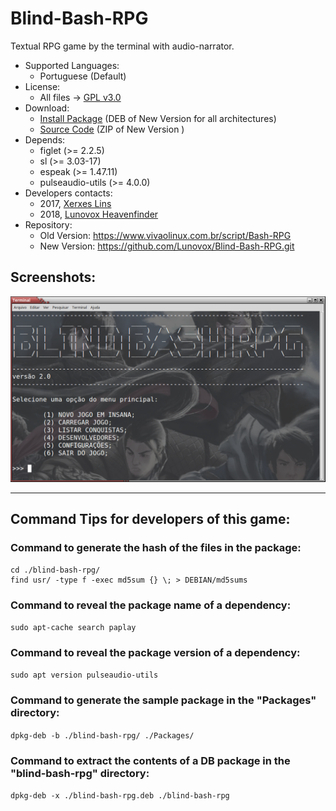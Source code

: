 # Blind-Bash-RPG

Textual RPG game by the terminal with audio-narrator.

  * Supported Languages:
    * Portuguese (Default)
  * License: 
    * All files → [GPL v3.0](https://github.com/Lunovox/Blind-Bash-RPG/blob/master/LICENSE)
  * Download:
    * [Install Package](https://github.com/Lunovox/Blind-Bash-RPG/tree/master/Packages) (DEB of New Version for all architectures)
    * [Source Code](https://github.com/Lunovox/Blind-Bash-RPG/archive/master.zip) (ZIP of New Version )
  * Depends:
    * figlet (>= 2.2.5)
    * sl (>= 3.03-17)
    * espeak (>= 1.47.11)
    * pulseaudio-utils (>= 4.0.0)
  * Developers contacts:
    * 2017, [Xerxes Lins](mailto:xerxeslins@gmail.com)
    * 2018, [Lunovox Heavenfinder](https://libreplanet.org/wiki/User:Lunovox)
  * Repository: 
    * Old Version: https://www.vivaolinux.com.br/script/Bash-RPG
    * New Version:  https://github.com/Lunovox/Blind-Bash-RPG.git

## Screenshots:

![screeshot_2018-12-19_22h24m09s.png](https://raw.githubusercontent.com/Lunovox/Blind-Bash-RPG/master/Images/screeshot_2018-12-19_22h24m09s.png)

_____

## Command Tips for developers of this game:

### Command to generate the hash of the files in the package:
````
cd ./blind-bash-rpg/
find usr/ -type f -exec md5sum {} \; > DEBIAN/md5sums
````

### Command to reveal the package name of a dependency:
````sudo apt-cache search paplay````

### Command to reveal the package version of a dependency:
````sudo apt version pulseaudio-utils````


### Command to generate the sample package in the "Packages" directory:
````dpkg-deb -b ./blind-bash-rpg/ ./Packages/````


### Command to extract the contents of a DB package in the "blind-bash-rpg" directory:
````dpkg-deb -x ./blind-bash-rpg.deb ./blind-bash-rpg````

